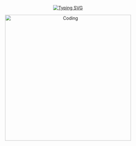 <p align="center">
  <a href="https://git.io/typing-svg">
    <img src="https://readme-typing-svg.demolab.com?font=Fira+Code&weight=500&size=24&pause=1000&color=007BFF&center=true&vCenter=true&width=435&lines=Hi+there!+👋+I'm+Megh+Joshi" alt="Typing SVG" />
  </a>
</p>

<p align="center"><img align="center" alt="Coding" width="400" src="https://giphy.com/gifs/pudgypenguins-data-code-coding-2IudUHdI075HL02Pkk"/></p>
